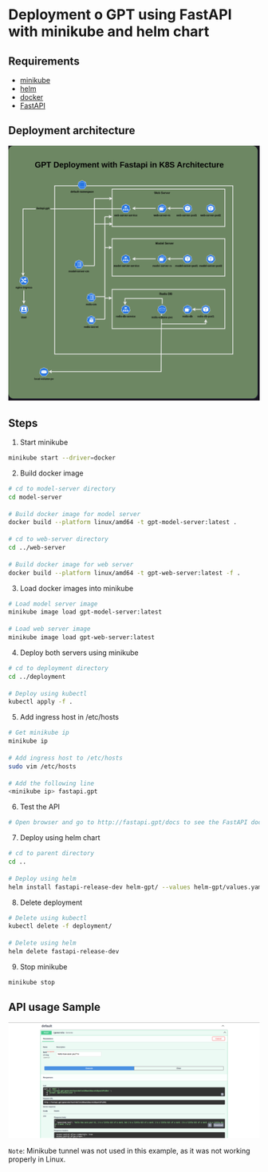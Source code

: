 # Deployment o GPT using FastAPI with minikube and helm chart

## Requirements
- [minikube](https://minikube.sigs.k8s.io/docs/start/)
- [helm](https://helm.sh/docs/intro/install/)
- [docker](https://docs.docker.com/get-docker/)
- [FastAPI](https://fastapi.tiangolo.com/)

## Deployment architecture
![Deployment architecture](./images/gpt_deployment_architecture.png)

## Steps
1. Start minikube
```bash
minikube start --driver=docker
```

2. Build docker image
```bash
# cd to model-server directory
cd model-server

# Build docker image for model server
docker build --platform linux/amd64 -t gpt-model-server:latest .

# cd to web-server directory
cd ../web-server

# Build docker image for web server
docker build --platform linux/amd64 -t gpt-web-server:latest -f .

```

3. Load docker images into minikube
```bash
# Load model server image
minikube image load gpt-model-server:latest

# Load web server image
minikube image load gpt-web-server:latest
```

4. Deploy both servers using minikube
```bash
# cd to deployment directory
cd ../deployment

# Deploy using kubectl
kubectl apply -f .
```

5. Add ingress host in /etc/hosts
```bash
# Get minikube ip
minikube ip

# Add ingress host to /etc/hosts
sudo vim /etc/hosts

# Add the following line
<minikube ip> fastapi.gpt
```

6. Test the API
```bash
# Open browser and go to http://fastapi.gpt/docs to see the FastAPI documentation
```

7. Deploy using helm chart
```bash
# cd to parent directory
cd ..

# Deploy using helm
helm install fastapi-release-dev helm-gpt/ --values helm-gpt/values.yaml -f helm-gpt/values-dev.yaml
```

8. Delete deployment
```bash
# Delete using kubectl
kubectl delete -f deployment/

# Delete using helm
helm delete fastapi-release-dev
```

9. Stop minikube
```bash
minikube stop
```

## API usage Sample
![API usage sample](./images/gpt_api_usage_sample.png)

`Note`: Minikube tunnel was not used in this example, as it was not working properly in Linux.



